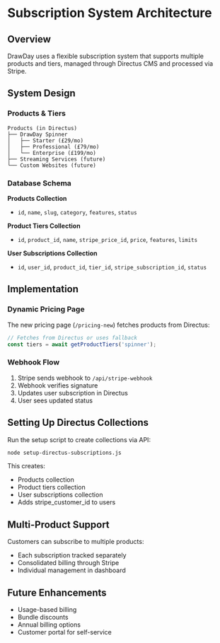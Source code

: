 # Subscription System Architecture

## Overview

DrawDay uses a flexible subscription system that supports multiple products and tiers, managed through Directus CMS and processed via Stripe.

## System Design

### Products & Tiers

```
Products (in Directus)
├── DrawDay Spinner
│   ├── Starter (£29/mo)
│   ├── Professional (£79/mo)
│   └── Enterprise (£199/mo)
├── Streaming Services (future)
└── Custom Websites (future)
```

### Database Schema

**Products Collection**

- `id`, `name`, `slug`, `category`, `features`, `status`

**Product Tiers Collection**

- `id`, `product_id`, `name`, `stripe_price_id`, `price`, `features`, `limits`

**User Subscriptions Collection**

- `id`, `user_id`, `product_id`, `tier_id`, `stripe_subscription_id`, `status`

## Implementation

### Dynamic Pricing Page

The new pricing page (`/pricing-new`) fetches products from Directus:

```typescript
// Fetches from Directus or uses fallback
const tiers = await getProductTiers('spinner');
```

### Webhook Flow

1. Stripe sends webhook to `/api/stripe-webhook`
2. Webhook verifies signature
3. Updates user subscription in Directus
4. User sees updated status

## Setting Up Directus Collections

Run the setup script to create collections via API:

```bash
node setup-directus-subscriptions.js
```

This creates:

- Products collection
- Product tiers collection
- User subscriptions collection
- Adds stripe_customer_id to users

## Multi-Product Support

Customers can subscribe to multiple products:

- Each subscription tracked separately
- Consolidated billing through Stripe
- Individual management in dashboard

## Future Enhancements

- Usage-based billing
- Bundle discounts
- Annual billing options
- Customer portal for self-service
